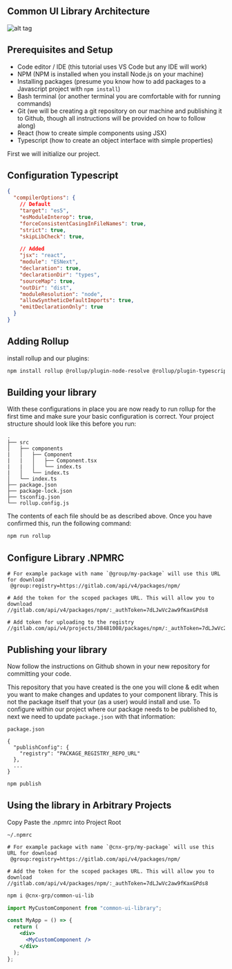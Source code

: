 ## Common UI Library Architecture

![alt tag](<https://img1.xenby.com/288/00000.png>)

## Prerequisites and Setup

- Code editor / IDE (this tutorial uses VS Code but any IDE will work)
- NPM (NPM is installed when you install Node.js on your machine)
- Installing packages (presume you know how to add packages to a Javascript project with `npm install`)
- Bash terminal (or another terminal you are comfortable with for running commands)
- Git (we will be creating a git repository on our machine and publishing it to Github, though all instructions will be provided on how to follow along)
- React (how to create simple components using JSX)
- Typescript (how to create an object interface with simple properties)

First we will initialize our project.

## Configuration Typescript

```json
{
  "compilerOptions": {
    // Default
    "target": "es5",
    "esModuleInterop": true,
    "forceConsistentCasingInFileNames": true,
    "strict": true,
    "skipLibCheck": true,

    // Added
    "jsx": "react",
    "module": "ESNext",
    "declaration": true,
    "declarationDir": "types",
    "sourceMap": true,
    "outDir": "dist",
    "moduleResolution": "node",
    "allowSyntheticDefaultImports": true,
    "emitDeclarationOnly": true
  }
}
```

## Adding Rollup

install rollup and our plugins:

```bash
npm install rollup @rollup/plugin-node-resolve @rollup/plugin-typescript @rollup/plugin-commonjs rollup-plugin-dts --save-dev
```

## Building your library

With these configurations in place you are now ready to run rollup for the first time and make sure your basic configuration is correct. Your project structure should look like this before you run:

```
.
├── src
│   ├── components
|   │   ├── Component
|   |   │   ├── Component.tsx
|   |   │   └── index.ts
|   │   └── index.ts
│   └── index.ts
├── package.json
├── package-lock.json
├── tsconfig.json
└── rollup.config.js
```

The contents of each file should be as described above. Once you have confirmed this, run the following command:

```bash
npm run rollup
```

## Configure Library .NPMRC

```
# For example package with name `@group/my-package` will use this URL for download
 @group:registry=https://gitlab.com/api/v4/packages/npm/

# Add the token for the scoped packages URL. This will allow you to download
//gitlab.com/api/v4/packages/npm/:_authToken=7dLJwVc2aw9fKaxGPds8

# Add token for uploading to the registry
//gitlab.com/api/v4/projects/38481008/packages/npm/:_authToken=7dLJwVc2aw9fKaxGPds8
```

## Publishing your library

Now follow the instructions on Github shown in your new repository for committing your code.

This repository that you have created is the one you will clone & edit when you want to make changes and updates to your component library. This is not the package itself that your (as a user) would install and use. To configure within our project where our package needs to be published to, next we need to update `package.json` with that information:

`package.json`

```
{
  "publishConfig": {
    "registry": "PACKAGE_REGISTRY_REPO_URL"
  },
  ...
}
```
```bash
npm publish
```


## Using the library in Arbitrary Projects

Copy Paste the .npmrc into Project Root

`~/.npmrc`

```
# For example package with name `@cnx-grp/my-package` will use this URL for download
 @group:registry=https://gitlab.com/api/v4/packages/npm/

# Add the token for the scoped packages URL. This will allow you to download
//gitlab.com/api/v4/packages/npm/:_authToken=7dLJwVc2aw9fKaxGPds8

```

```bash
npm i @cnx-grp/common-ui-lib
```

```jsx
import MyCustomComponent from "common-ui-library";

const MyApp = () => {
  return (
    <div>
      <MyCustomComponent />
    </div>
  );
};
```